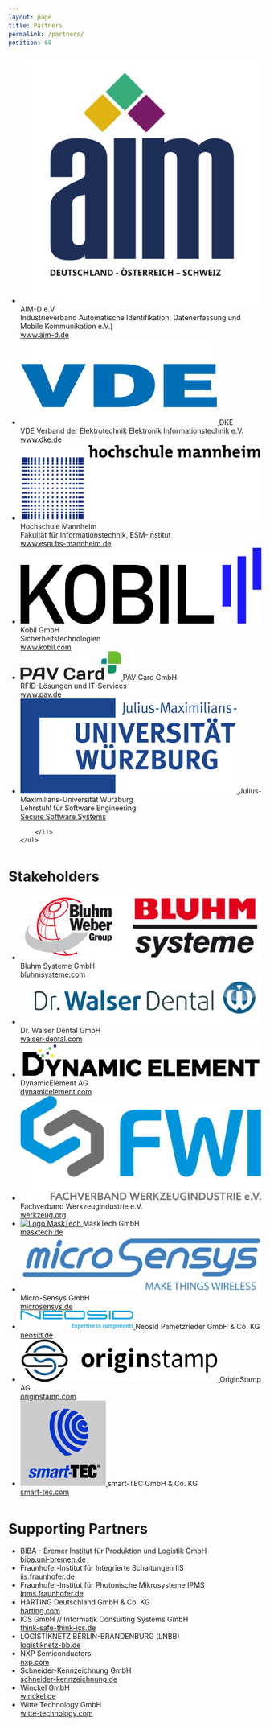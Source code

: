 ```yaml
---
layout: page
title: Partners
permalink: /partners/
position: 60
---
```

<div id="partners">
    <ul class="partners">
        <li>
            <a href="https://www.aim-d.de/">
                <img src="/assets/images/DE-OS-SCH_noTagline.svg" alt="Logo AIM-D" />
            </a>
            AIM-D e.V.<br>
            Industrieverband Automatische Identifikation, Datenerfassung und Mobile Kommunikation e.V.)<br>
            <a href="https://www.aim-d.de/">www.aim-d.de</a>
        </li>
        <li>
            <a href="https://www.dke.de/de">
                <img src="/assets/images/VDE_Logo (1).svg" alt="Logo DKE" />
            </a>
            DKE<br>
            VDE Verband der Elektrotechnik Elektronik Informationstechnik e.V.<br>
            <a href="https://www.dke.de/de">www.dke.de</a>
        </li>
        <li>
            <a href="https://www.esm.hs-mannheim.de/institut.html">
                <img src="/assets/images/hm_CO_023_1-5.png" alt="Logo Hochschule Mannheim" />
            </a>
            Hochschule Mannheim<br>
            Fakultät für Informationstechnik, ESM-Institut<br>
            <a href="https://www.esm.hs-mannheim.de/institut.html">www.esm.hs-mannheim.de</a>
        </li>
        <li>
            <a href="https://www.kobil.com/en/index.html">
                <img src="/assets/images/KOBIL_Logo_Black.png" alt="Logo Kobil GmbH" />        
            </a>
            Kobil GmbH<br>
            Sicherheitstechnologien<br>
            <a href="https://www.kobil.com/en/index.html">www.kobil.com</a>
        </li>
        <li>
            <a href="https://www.pav.de/">
                <img src="/assets/images/logo-pav-card.jpg" alt="Logo PAV Card GmbH" />
            </a>
            PAV Card GmbH<br>
            RFID-Lösungen und IT-Services<br>
            <a href="https://www.pav.de/">www.pav.de</a>
        </li>
        <li>
            <a href="https://se.informatik.uni-wuerzburg.de">
                <img src="/assets/images/logo-uniwue.svg" alt="Logo Uni Würzburg" />
            </a>
            Julius-Maximilians-Universität Würzburg<br>
            Lehrstuhl für Software Engineering<br>
            <a href="https://se.informatik.uni-wuerzburg.de/secure-software-systems-group/secure-software-systems-group/">Secure Software Systems</a>
            
        </li>
    </ul>
</div>

<div id="stakeholders" style="margin-top: 3rem">
    <h1 class="post-title">Stakeholders</h1>
    <ul class="partners">
        <li>
            <a href="https://bluhmsysteme.com/faelschungssicherheit">
                <img src="/assets/images/bluhm_group_logo.jpg" alt="Logo Bluhm Systeme" />
            </a>
            Bluhm Systeme GmbH<br/>
            <a href="https://www.bluhmsysteme.com/faelschungssicherheit.html">bluhmsysteme.com</a>
        </li>
        <li>
            <a href="https://www.walser-dental.com">
                <img src="/assets/images/Dr-Walser-Dental-Logo.jpg" alt="Logo Dr. Walser Dental" />
            </a>
            Dr. Walser Dental GmbH<br/>
            <a href="https://www.walser-dental.com">walser-dental.com</a>  
            <a href=https://www.walser-dental.com/de/aktuelles/neuigkeiten</a>
        </li>
        <li>
            <a href="https://www.dynamicelement.com">
                <img src="/assets/images/Dynamic-Element-Logo.png" alt="Logo Dynamic Element" />
            </a>
            DynamicElement AG<br/>
            <a href="https://www.dynamicelement.com/">dynamicelement.com</a>
        </li>
        <li>
            <a href="https://www.werkzeug.org/de/home.html">
                <img src="/assets/images/fwi-logo.png" alt="Fachverband Werkzeugindustrie e.V." />
            </a>
            Fachverband Werkzeugindustrie e.V.<br/>
            <a href="https://www.werkzeug.org/de/home.html">werkzeug.org</a>
        </li>
        <li>
            <a href="http://www.masktech.de/">
                <img src="/assets/images/MASKTECH_LOGO_CMYK_A.jpg" alt="Logo MaskTech" />
            </a>
            MaskTech GmbH<br/>
            <a href="http://www.masktech.de/">masktech.de</a>
        </li>
        <li>
            <a href="https://www.microsensys.de/">
                <img src="/assets/images/Microsensys_Coporate-Logo_1000x231.png" alt="Logo Micro-Sensys" />
            </a>
            Micro-Sensys GmbH<br/>
            <a href="https://www.microsensys.de/">microsensys.de</a>
        </li>
        <li>
            <a href="https://neosid.de/">
                <img src="/assets/images/neosid.png" alt="Logo Neosid" />
            </a>
            Neosid Pemetzrieder GmbH & Co. KG<br/>
            <a href="https://neosid.de/">neosid.de</a>
        </li>
        <li>
            <a href="https://originstamp.com/">
                <img src="/assets/images/OriginStamp-Logo.png" alt="Logo OriginStamp" />
            </a>
            OriginStamp AG<br/>
            <a href="https://originstamp.com/">originstamp.com</a>
        </li>
        <li>
            <a href="https://smart-tec.com/de">
                <img src="/assets/images/smart-TEC_Logo_4c.png" alt="Logo smart-TEC" />
            </a>
            smart-TEC GmbH & Co. KG<br/>
            <a href="https://smart-tec.com/de/">smart-tec.com</a>
        </li>
    </ul>
</div>
<div id="supporting-partners" style="margin-top: 3rem">
    <h1 class="post-title">Supporting Partners</h1>
    <ul class="partners">
        <li>BIBA - Bremer Institut für Produktion und Logistik GmbH
            <br/>
            <a href="https://www.biba.uni-bremen.de">biba.uni-bremen.de</a>
        </li>
        <li>
Fraunhofer-Institut für Integrierte Schaltungen IIS
            <br/>
            <a href="https://www.iis.fraunhofer.de">iis.fraunhofer.de</a>
        </li>
        <li>
Fraunhofer-Institut für Photonische Mikrosysteme IPMS
            <br/>
            <a href="https://www.ipms.fraunhofer.de">ipms.fraunhofer.de</a>
        </li>
        <li>
HARTING Deutschland GmbH & Co. KG
            <br/>
            <a href="https://www.harting.com/DE/de">harting.com</a>
        </li>
        <li>
ICS GmbH // Informatik Consulting Systems GmbH
            <br/>
            <a href="https://www.think-safe-think-ics.de">think-safe-think-ics.de</a>
        </li>
        <li>
LOGISTIKNETZ BERLIN-BRANDENBURG (LNBB)
            <br/>
            <a href="https://www.logistiknetz-bb.de">logistiknetz-bb.de</a>
        </li>
        <li>
NXP Semiconductors
            <br/>
            <a href="https://www.nxp.com">nxp.com</a>
        </li>
        <li>
Schneider-Kennzeichnung GmbH
            <br/>
            <a href="https://www.schneider-kennzeichnung.de">schneider-kennzeichnung.de</a>
        </li>
        <li>
Winckel GmbH
            <br/>
            <a href="https://www.winckel.de">winckel.de</a>
        </li>
        <li>
Witte Technology GmbH
            <br/>
            <a href="https://www.witte-technology.com">witte-technology.com</a>
        </li>
    </ul>
</div>
